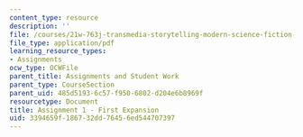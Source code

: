 ```yaml
---
content_type: resource
description: ''
file: /courses/21w-763j-transmedia-storytelling-modern-science-fiction-spring-2014/3394659f186732dd76456ed544707397_MIT21W_763JS14_Frst_Exp.pdf
file_type: application/pdf
learning_resource_types:
- Assignments
ocw_type: OCWFile
parent_title: Assignments and Student Work
parent_type: CourseSection
parent_uid: 485d5193-6c57-f950-6802-d204e6b8969f
resourcetype: Document
title: Assignment 1 - First Expansion
uid: 3394659f-1867-32dd-7645-6ed544707397
---
```

